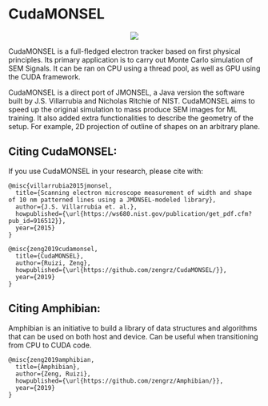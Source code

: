 # CudaMONSEL
<!--
![alt text](https://raw.githubusercontent.com/zengrz/CudaMONSEL/double-to-float/CudaMONSEL/outputs/14.png)
-->
<p align="center"> 
<img src="https://raw.githubusercontent.com/zengrz/CudaMONSEL/double-to-float/CudaMONSEL/outputs/14.png"> 
</p>

CudaMONSEL is a full-fledged electron tracker based on first physical principles. Its primary application is to carry out Monte Carlo simulation of SEM Signals. It can be ran on CPU using a thread pool, as well as GPU using the CUDA framework.

CudaMONSEL is a direct port of JMONSEL, a Java version the software built by J.S. Villarrubia and Nicholas Ritchie of NIST. CudaMONSEL aims to speed up the original simulation to mass produce SEM images for ML training. It also added extra functionalities to describe the geometry of the setup. For example, 2D projection of outline of shapes on an arbitrary plane.

## Citing CudaMONSEL:

If you use CudaMONSEL in your research, please cite with:
```
@misc{villarrubia2015jmonsel,
  title={Scanning electron microscope measurement of width and shape of 10 nm patterned lines using a JMONSEL-modeled library},
  author={J.S. Villarrubia et. al.},
  howpublished={\url{https://ws680.nist.gov/publication/get_pdf.cfm?pub_id=916512}},
  year={2015}
}

@misc{zeng2019cudamonsel,
  title={CudaMONSEL},
  author={Ruizi, Zeng},
  howpublished={\url{https://github.com/zengrz/CudaMONSEL/}},
  year={2019}
}
```
## Citing Amphibian:
Amphibian is an initiative to build a library of data structures and algorithms that can be used on both host and device. Can be useful when transitioning from CPU to CUDA code.

```
@misc{zeng2019amphibian,
  title={Amphibian},
  author={Zeng, Ruizi},
  howpublished={\url{https://github.com/zengrz/Amphibian/}},
  year={2019}
}
```
